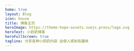 ```yaml
---
home: true
layout: Blog
icon: house
title: 博客主页
heroImage: https://theme-hope-assets.vuejs.press/logo.svg
heroText: 小奶奶博客
heroFullScreen: true
tagline: 分享各种小奶奶内容 这使人感到有趣味
---
```

